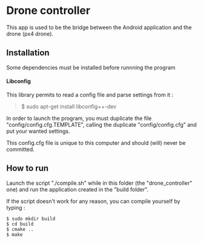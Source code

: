 # Drone controller

This app is used to be the bridge between the Android application and the 
drone (px4 drone).

## Installation

Some dependencies must be installed before runnning the program

#### Libconfig
This library permits to read a config file and parse settings from it :

> $ sudo apt-get install libconfig++-dev

In order to launch the program, you must duplicate the file "config/config.cfg.TEMPLATE", calling the duplicate
"config/config.cfg" and put your wanted settings.

This config.cfg file is unique to this computer and should (will) never be committed.

## How to run

Launch the script "./compile.sh" while in this folder (the "drone_controller" one)
and run the application created in the "build folder".

If the script doesn't work for any reason, you can compile yourself by typing :

```
$ sudo mkdir build
$ cd build
$ cmake ..
$ make
```